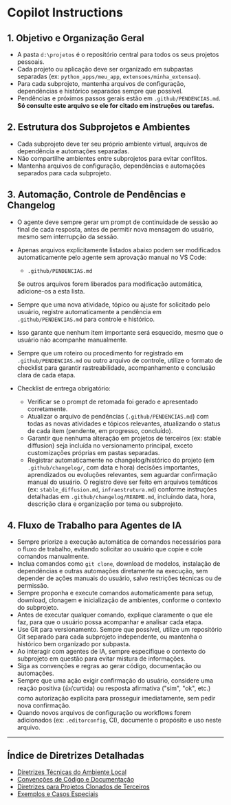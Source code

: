 
# Copilot Instructions

## 1. Objetivo e Organização Geral

- A pasta `d:\projetos` é o repositório central para todos os seus projetos pessoais.
- Cada projeto ou aplicação deve ser organizado em subpastas separadas (ex: `python_apps/meu_app`, `extensoes/minha_extensao`).
- Para cada subprojeto, mantenha arquivos de configuração, dependências e histórico separados sempre que possível.
- Pendências e próximos passos gerais estão em `.github/PENDENCIAS.md`. **Só consulte este arquivo se ele for citado em instruções ou tarefas.**

## 2. Estrutura dos Subprojetos e Ambientes

- Cada subprojeto deve ter seu próprio ambiente virtual, arquivos de dependência e automações separadas.
- Não compartilhe ambientes entre subprojetos para evitar conflitos.
- Mantenha arquivos de configuração, dependências e automações separados para cada subprojeto.

## 3. Automação, Controle de Pendências e Changelog

- O agente deve sempre gerar um prompt de continuidade de sessão ao final de cada resposta, antes de permitir nova mensagem do usuário, mesmo sem interrupção da sessão.
- Apenas arquivos explicitamente listados abaixo podem ser modificados automaticamente pelo agente sem aprovação manual no VS Code:
  - `.github/PENDENCIAS.md`
  
  Se outros arquivos forem liberados para modificação automática, adicione-os a esta lista.
- Sempre que uma nova atividade, tópico ou ajuste for solicitado pelo usuário, registre automaticamente a pendência em `.github/PENDENCIAS.md` para controle e histórico.
- Isso garante que nenhum item importante será esquecido, mesmo que o usuário não acompanhe manualmente.
- Sempre que um roteiro ou procedimento for registrado em `.github/PENDENCIAS.md` ou outro arquivo de controle, utilize o formato de checklist para garantir rastreabilidade, acompanhamento e conclusão clara de cada etapa.
- Checklist de entrega obrigatório:
  - Verificar se o prompt de retomada foi gerado e apresentado corretamente.
  - Atualizar o arquivo de pendências (`.github/PENDENCIAS.md`) com todas as novas atividades e tópicos relevantes, atualizando o status de cada item (pendente, em progresso, concluído).
  - Garantir que nenhuma alteração em projetos de terceiros (ex: stable diffusion) seja incluída no versionamento principal, exceto customizações próprias em pastas separadas.
  - Registrar automaticamente no changelog/histórico do projeto (em `.github/changelog/`, com data e hora) decisões importantes, aprendizados ou evoluções relevantes, sem aguardar confirmação manual do usuário. O registro deve ser feito em arquivos temáticos (ex: `stable_diffusion.md`, `infraestrutura.md`) conforme instruções detalhadas em `.github/changelog/README.md`, incluindo data, hora, descrição clara e organização por tema ou subprojeto.

## 4. Fluxo de Trabalho para Agentes de IA

- Sempre priorize a execução automática de comandos necessários para o fluxo de trabalho, evitando solicitar ao usuário que copie e cole comandos manualmente.
- Inclua comandos como `git clone`, download de modelos, instalação de dependências e outras automações diretamente na execução, sem depender de ações manuais do usuário, salvo restrições técnicas ou de permissão.
- Sempre proponha e execute comandos automaticamente para setup, download, clonagem e inicialização de ambientes, conforme o contexto do subprojeto.
- Antes de executar qualquer comando, explique claramente o que ele faz, para que o usuário possa acompanhar e analisar cada etapa.
- Use Git para versionamento. Sempre que possível, utilize um repositório Git separado para cada subprojeto independente, ou mantenha o histórico bem organizado por subpasta.
- Ao interagir com agentes de IA, sempre especifique o contexto do subprojeto em questão para evitar mistura de informações.
- Siga as convenções e regras ao gerar código, documentação ou automações.
- Sempre que uma ação exigir confirmação do usuário, considere uma reação positiva (👍/curtida) ou resposta afirmativa ("sim", "ok", etc.) como autorização explícita para prosseguir imediatamente, sem pedir nova confirmação.
- Quando novos arquivos de configuração ou workflows forem adicionados (ex: `.editorconfig`, CI), documente o propósito e uso neste arquivo.

---

## Índice de Diretrizes Detalhadas

- [Diretrizes Técnicas do Ambiente Local](./diretrizes_tecnicas.md)
- [Convenções de Código e Documentação](./convenções_codigo.md)
- [Diretrizes para Projetos Clonados de Terceiros](./projetos_terceiros.md)
- [Exemplos e Casos Especiais](./exemplos_casos_especiais.md)
